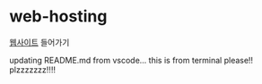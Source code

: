# web-hosting

[웹사이트](https://aohus.github.io/web-hosting/) 들어가기

updating README.md from vscode...
this is from terminal
please!! plzzzzzzz!!!!
